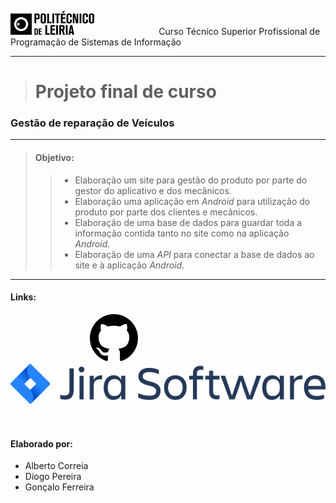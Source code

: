 [![Instituto Politécnico de Leiria](imgReadme/politecnico.png)](https://www.ipleiria.pt/) $\qquad$$\qquad$$\qquad$ Curso Técnico Superior Profissional de Programação de Sistemas de Informação

---
># Projeto final de curso
### Gestão de reparação de Veículos
---
> #### Objetivo:
>> - Elaboração um site para gestão do produto por parte do gestor do aplicativo e dos mecânicos.
>> - Elaboração uma aplicação em *Android* para utilização do produto por parte dos clientes e mecânicos.
>> - Elaboração de uma base de dados para guardar toda a informação contida tanto no site como na aplicação *Android*.
>> - Elaboração de uma *API* para conectar a base de dados ao site e à aplicação *Android*.
---
#### Links:
$\qquad$$\qquad$$\qquad$$\qquad$[![GitHub](imgReadme/github.svg)](https://github.com/DiogoRCP/PSI_PROJETO_ADG.git)$\qquad$$\qquad$$\qquad$$\qquad$$\qquad$[![Jira](imgReadme/jira.svg)](https://psi-da-mds-ga.atlassian.net/)

&nbsp;
#### Elaborado por:
- Alberto Correia
- Diogo Pereira
- Gonçalo Ferreira
